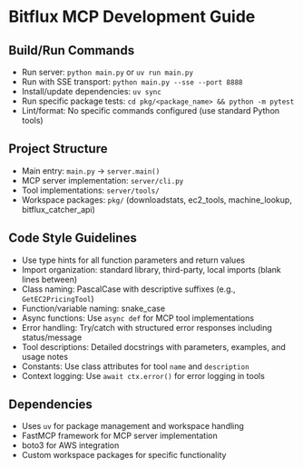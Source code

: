 # Bitflux MCP Development Guide

## Build/Run Commands
- Run server: `python main.py` or `uv run main.py`
- Run with SSE transport: `python main.py --sse --port 8888`
- Install/update dependencies: `uv sync`
- Run specific package tests: `cd pkg/<package_name> && python -m pytest`
- Lint/format: No specific commands configured (use standard Python tools)

## Project Structure
- Main entry: `main.py` → `server.main()`
- MCP server implementation: `server/cli.py`
- Tool implementations: `server/tools/`
- Workspace packages: `pkg/` (downloadstats, ec2_tools, machine_lookup, bitflux_catcher_api)

## Code Style Guidelines
- Use type hints for all function parameters and return values
- Import organization: standard library, third-party, local imports (blank lines between)
- Class naming: PascalCase with descriptive suffixes (e.g., `GetEC2PricingTool`)
- Function/variable naming: snake_case
- Async functions: Use `async def` for MCP tool implementations
- Error handling: Try/catch with structured error responses including status/message
- Tool descriptions: Detailed docstrings with parameters, examples, and usage notes
- Constants: Use class attributes for tool `name` and `description`
- Context logging: Use `await ctx.error()` for error logging in tools

## Dependencies
- Uses `uv` for package management and workspace handling
- FastMCP framework for MCP server implementation
- boto3 for AWS integration
- Custom workspace packages for specific functionality
